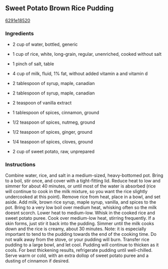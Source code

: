 ## Sweet Potato Brown Rice Pudding

[6291e18520](http://tastykitchen.com/recipes/desserts/sweet-potato-brown-rice-pudding/)

### Ingredients

 - 2 cup of water, bottled, generic

 - 1 cup of rice, white, long-grain, regular, unenriched, cooked without salt

 - 1 pinch of salt, table

 - 4 cup of milk, fluid, 1% fat, without added vitamin a and vitamin d

 - 2 tablespoon of syrup, maple, canadian

 - 2 tablespoon of syrup, maple, canadian

 - 2 teaspoon of vanilla extract

 - 1 tablespoon of spices, cinnamon, ground

 - 1/2 teaspoon of spices, nutmeg, ground

 - 1/2 teaspoon of spices, ginger, ground

 - 1/4 teaspoon of spices, cloves, ground

 - 2 cup of sweet potato, raw, unprepared

### Instructions

Combine water, rice, and salt in a medium-sized, heavy-bottomed pot. Bring to a boil, stir once, and cover with a tight-fitting lid. Reduce heat to low and simmer for about 40 minutes, or until most of the water is absorbed (rice will continue to cook in the milk mixture, so you want the rice slightly undercooked at this point). Remove rice from heat, place in a bowl, and set aside. Add milk, brown rice syrup, maple syrup, vanilla, and spices to the pot. Bring to a very low boil over medium heat, whisking often so the milk doesnt scorch. Lower heat to medium-low. Whisk in the cooked rice and sweet potato puree. Cook over medium-low heat, stirring frequently. If a skin forms, just stir it back into the pudding. Simmer until the milk cooks down and the rice is creamy, about 30 minutes. Note: it is especially important to tend to the pudding towards the end of the cooking time. Do not walk away from the stove, or your pudding will burn. Transfer rice pudding to a large bowl, and let cool. Pudding will continue to thicken as it cools. For best thickening results, refrigerate pudding until well-chilled. Serve warm or cold, with an extra dollop of sweet potato puree and a dusting of cinnamon if desired.